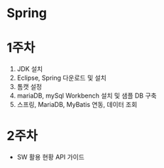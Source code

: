 # Spring

# 1주차

1. JDK 설치
2. Eclipse, Spring 다운로드 및 설치
3. 톰캣 설정
4. mariaDB, mySql Workbench 설치 및 샘플 DB 구축
5. 스프링, MariaDB, MyBatis 연동, 데이터 조회

# 2주차

- SW 활용 현황 API 가이드 
